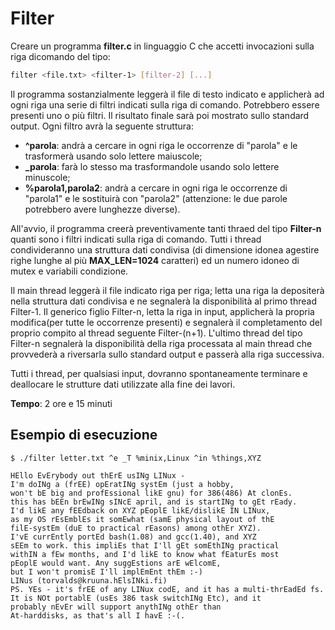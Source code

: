 # Filter
Creare un programma **filter.c** in linguaggio C che accetti invocazioni sulla riga dicomando del tipo:
```bash
filter <file.txt> <filter-1> [filter-2] [...]
```

Il programma sostanzialmente leggerà il file di testo indicato e applicherà ad ogni riga una serie di filtri indicati sulla riga di comando. Potrebbero essere presenti uno o più filtri. Il risultato finale sarà poi mostrato sullo standard output. Ogni filtro avrà la seguente struttura:
- **^parola**: andrà a cercare in ogni riga le occorrenze di "parola" e le trasformerà usando solo lettere maiuscole;
- **_parola**: farà lo stesso ma trasformandole usando solo lettere minuscole;
- **%parola1,parola2**: andrà a cercare in ogni riga le occorrenze di "parola1" e le sostituirà con "parola2" (attenzione: le due parole potrebbero avere lunghezze diverse).

All'avvio, il programma creerà preventivamente tanti thraed del tipo **Filter-n** quanti sono i filtri indicati sulla riga di comando. Tutti i thread condivideranno una struttura dati condivisa (di dimensione idonea agestire righe lunghe al più **MAX_LEN=1024** caratteri) ed un numero idoneo di mutex e variabili condizione.

Il main thread leggerà il file indicato riga per riga; letta una riga la depositerà nella struttura dati condivisa e ne segnalerà la disponibilità al primo thread Filter-1. Il generico figlio Filter-n, letta la riga in input, applicherà la propria modifica(per tutte le occorrenze presenti) e segnalerà il completamento del proprio compito al thread seguente Filter-(n+1). L'ultimo thread del tipo Filter-n segnalerà la disponibilità della riga processata al main thread che provvederà a riversarla sullo standard output e passerà alla riga successiva.

Tutti i thread, per qualsiasi input, dovranno spontaneamente terminare e deallocare le strutture dati utilizzate alla fine dei lavori.

**Tempo**: 2 ore e 15 minuti

## Esempio di esecuzione
```
$ ./filter letter.txt ^e _T %minix,Linux ^in %things,XYZ

HEllo EvErybody out thErE usINg LINux -
I'm doINg a (frEE) opEratINg systEm (just a hobby,
won't bE big and profEssional likE gnu) for 386(486) At clonEs.
this has bEEn brEwINg sINcE april, and is startINg to gEt rEady.
I'd likE any fEEdback on XYZ pEoplE likE/dislikE IN LINux,
as my OS rEsEmblEs it somEwhat (samE physical layout of thE
filE-systEm (duE to practical rEasons) among othEr XYZ).
I'vE currEntly portEd bash(1.08) and gcc(1.40), and XYZ
sEEm to work. this impliEs that I'll gEt somEthINg practical
withIN a fEw months, and I'd likE to know what fEaturEs most
pEoplE would want. Any suggEstions arE wElcomE,
but I won't promisE I'll implEmEnt thEm :-)
LINus (torvalds@kruuna.hElsINki.fi)
PS. YEs - it's frEE of any LINux codE, and it has a multi-thrEadEd fs.
It is NOt portablE (usEs 386 task switchINg Etc), and it
probably nEvEr will support anythINg othEr than
At-harddisks, as that's all I havE :-(.
```
